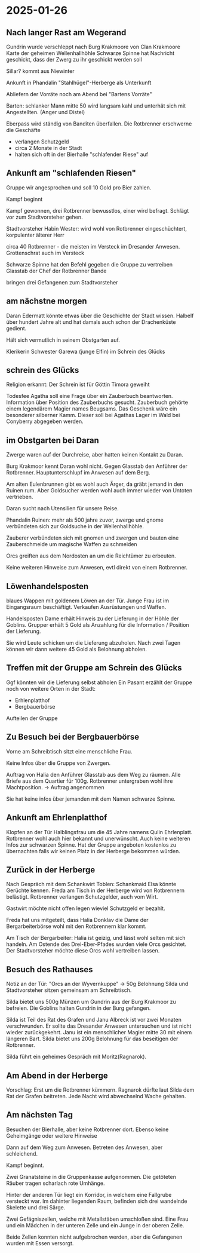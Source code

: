 # 2025-01-26

## Nach langer Rast am Wegerand

Gundrin wurde verschleppt nach Burg Krakmoore von Clan Krakmoore
Karte der geheimen Wellenhallhöhle
Schwarze Spinne hat Nachricht geschickt, dass der Zwerg zu ihr geschickt werden soll

Sillar? kommt aus Niewinter

Ankunft in Phandalin
"Stahlhügel"-Herberge als Unterkunft

Abliefern der Vorräte noch am Abend bei "Bartens Vorräte"

Barten: schlanker Mann mitte 50 wird langsam kahl und unterhät sich mit Angestellten. (Anger und Distel)

Eberpass wird ständig von Banditen überfallen.
Die Rotbrenner erschwerne die Geschäfte

- verlangen Schutzgeld
- circa 2 Monate in der Stadt
- halten sich oft in der Bierhalle "schlafender Riese" auf

## Ankunft am "schlafenden Riesen"

Gruppe wir angesprochen und soll 10 Gold pro Bier zahlen.

Kampf beginnt

Kampf gewonnen, drei Rotbrenner bewusstlos, einer wird befragt. Schlägt vor zum Stadtvorsteher gehen.

Stadtvorsteher Habin Wester: wird wohl von Rotbrenner eingeschüchtert, korpulenter älterer Herr

circa 40 Rotbrenner - die meisten im Versteck im Dresander Anwesen. Grottenschrat auch im Versteck

Schwarze Spinne hat den Befehl gegeben die Gruppe zu vertreiben
Glasstab der Chef der Rotbrenner Bande

bringen drei Gefangenen zum Stadtvorsteher

## am nächstne morgen

Daran Edermatt könnte etwas über die Geschichte der Stadt wissen. Halbelf über hundert Jahre alt und hat damals auch schon der Drachenküste gedient.

Hält sich vermutlich in seinem Obstgarten auf.

Klerikerin Schwester Garewa (junge Elfin) im Schrein des Glücks

## schrein des Glücks

Religion erkannt: Der Schrein ist für Göttin Timora geweiht

Todesfee Agatha soll eine Frage über ein Zauberbuch beantworten. Information über Position des Zauberbuchs gesucht. Zauberbuch gehörte einem legendärem Magier names Beugsams. Das Geschenk wäre ein besonderer silberner Kamm.
Dieser soll bei Agathas Lager im Wald bei Conyberry abgegeben werden.

## im Obstgarten bei Daran

Zwerge waren auf der Durchreise, aber hatten keinen Kontakt zu Daran.

Burg Krakmoor kennt Daran wohl nicht.
Gegen Glasstab den Anführer der Rotbrenner. Hauptunterschlupf im Anwesen auf dem Berg.

Am alten Eulenbrunnen gibt es wohl auch Ärger, da gräbt jemand in den Ruinen rum. Aber Goldsucher werden wohl auch immer wieder von Untoten vertrieben.

Daran sucht nach Utensilien für unsere Reise.

Phandalin Ruinen:
mehr als 500 jahre zuvor, zwerge und gnome verbündeten sich zur Goldsuche in der Wellenhallhöhle.

Zauberer verbündeten sich mit gnomen und zwergen und bauten eine Zauberschmeide um magische Waffen zu schmeiden

Orcs greiften aus dem Nordosten an um die Reichtümer zu erbeuten.

Keine weiteren Hinweise zum Anwesen, evtl direkt von einem Rotbrenner.

## Löwenhandelsposten

blaues Wappen mit goldenem Löwen an der Tür. Junge Frau ist im Eingangsraum beschäftigt. Verkaufen Ausrüstungen und Waffen.

Handelsposten Dame erhält Hinweis zu der Lieferung in der Höhle der Goblins.
Grupper erhält 5 Gold als Anzahlung für die Information / Position der Lieferung.

Sie wird Leute schicken um die Lieferung abzuholen. Nach zwei Tagen können wir dann weitere 45 Gold als Belohnung abholen.

## Treffen mit der Gruppe am Schrein des Glücks

Ggf könnten wir die Lieferung selbst abholen
Ein Pasant erzählt der Gruppe noch von weitere Orten in der Stadt:

- Erhlenplatthof
- Bergbauerbörse

Aufteilen der Gruppe

## Zu Besuch bei der Bergbauerbörse

Vorne am Schreibtisch sitzt eine menschliche Frau.

Keine Infos über die Gruppe von Zwergen.

Auftrag von Halia den Anführer Glasstab aus dem Weg zu räumen. Alle Briefe aus dem Quartier für 100g. Rotbrenner untergraben wohl ihre Machtposition. → Auftrag angenommen

Sie hat keine infos über jemanden mit dem Namen schwarze Spinne.

## Ankunft am Ehrlenplatthof

Klopfen an der Tür Halblingsfrau um die 45 Jahre namens Qulin Ehrlenplatt. Rotbrenner wohl auch hier bekannt und unerwünscht. Auch keine weiteren Infos zur schwarzen Spinne.
Hat der Gruppe angeboten kostenlos zu übernachten falls wir keinen Platz in der Herberge bekommen würden.

## Zurück in der Herberge

Nach Gespräch mit dem Schankwirt Toblen:
Schankmaid Elsa könnte Gerüchte kennen.
Freda am Tisch in der Herberge wird von Rotbrennern belästigt.
Rotbrenner verlangen Schutzgelder, auch vom Wirt.

Gastwirt möchte nicht offen legen wieviel Schutzgeld er bezahlt.

Freda hat uns mitgeteilt, dass Halia Donklav die Dame der Bergarbeiterbörse wohl mit den Rotbrennern klar kommt.

Am Tisch der Bergarbeiter:
Halia ist geizig, und lässt wohl selten mit sich handeln.
Am Ostende des Drei-Eber-Pfades wurden viele Orcs gesichtet. Der Stadtvorsteher möchte diese Orcs wohl vertreiben lassen.

## Besuch des Rathauses

Notiz an der Tür: "Orcs an der Wyvernkuppe" → 50g Belohnung
Silda und Stadtvorsteher sitzen gemeinsam am Schreibtisch.

Silda bietet uns 500g Münzen um Gundrin aus der Burg Krakmoor zu befreien. Die Goblins halten Gundrin in der Burg gefangen.

Silda ist Teil des Rat des Grafen und Janu Albreck ist vor zwei Monaten verschwunden.
Er sollte das Dresander Anwesen untersuchen und ist nicht wieder zurückgekehrt.
Janu ist ein menschlicher Magier mitte 30 mit einem längeren Bart.
Silda bietet uns 200g Belohnung für das beseitigen der Rotbrenner.

Silda führt ein geheimes Gespräch mit Moritz(Ragnarok).

## Am Abend in der Herberge

Vorschlag: Erst um die Rotbrenner kümmern.
Ragnarok dürfte laut Silda dem Rat der Grafen beitreten.
Jede Nacht wird abwechselnd Wache gehalten.

## Am nächsten Tag

Besuchen der Bierhalle, aber keine Rotbrenner dort. Ebenso keine Geheimgänge oder weitere Hinweise

Dann auf dem Weg zum Anwesen. Betreten des Anwesen, aber schleichend.

Kampf beginnt.

Zwei Granatsteine in die Gruppenkasse aufgenommen.
Die getöteten Räuber tragen scharlach rote Umhänge.

Hinter der anderen Tür liegt ein Korridor, in welchem eine Fallgrube versteckt war. Im dahinter liegenden Raum, befinden sich drei wandelnde Skelette und drei Särge.

Zwei Gefägniszellen, welche mit Metallstäben umschloßen sind.
Eine Frau und ein Mädchen in der unteren Zelle und ein Junge in der oberen Zelle.

Beide Zellen konnten nicht aufgebrochen werden, aber die Gefangenen wurden mit Essen versorgt.
